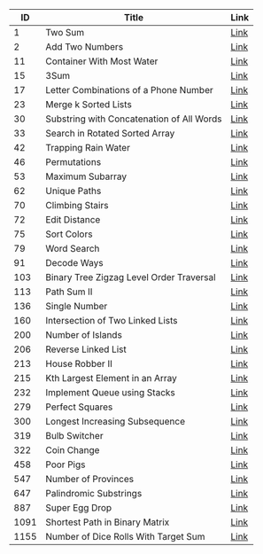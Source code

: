 | ID   | Title                                                | Link                                         |
|------|------------------------------------------------------|----------------------------------------------|
| 1    | Two Sum                                              | [Link](https://leetcode.com/problems/two-sum/) |
| 2    | Add Two Numbers                                     | [Link](https://leetcode.com/problems/add-two-numbers/) |
| 11   | Container With Most Water                           | [Link](https://leetcode.com/problems/container-with-most-water/) |
| 15   | 3Sum                                                 | [Link](https://leetcode.com/problems/3sum/) |
| 17   | Letter Combinations of a Phone Number               | [Link](https://leetcode.com/problems/letter-combinations-of-a-phone-number/) |
| 23   | Merge k Sorted Lists                                | [Link](https://leetcode.com/problems/merge-k-sorted-lists/) |
| 30   | Substring with Concatenation of All Words           | [Link](https://leetcode.com/problems/substring-with-concatenation-of-all-words/) |
| 33   | Search in Rotated Sorted Array                      | [Link](https://leetcode.com/problems/search-in-rotated-sorted-array/) |
| 42   | Trapping Rain Water                                 | [Link](https://leetcode.com/problems/trapping-rain-water/) |
| 46   | Permutations                                         | [Link](https://leetcode.com/problems/permutations/) |
| 53   | Maximum Subarray                                    | [Link](https://leetcode.com/problems/maximum-subarray/) |
| 62   | Unique Paths                                        | [Link](https://leetcode.com/problems/unique-paths/) |
| 70   | Climbing Stairs                                     | [Link](https://leetcode.com/problems/climbing-stairs/) |
| 72   | Edit Distance                                       | [Link](https://leetcode.com/problems/edit-distance/) |
| 75   | Sort Colors                                         | [Link](https://leetcode.com/problems/sort-colors/) |
| 79   | Word Search                                         | [Link](https://leetcode.com/problems/word-search/) |
| 91   | Decode Ways                                         | [Link](https://leetcode.com/problems/decode-ways/) |
| 103  | Binary Tree Zigzag Level Order Traversal            | [Link](https://leetcode.com/problems/binary-tree-zigzag-level-order-traversal/) |
| 113  | Path Sum II                                         | [Link](https://leetcode.com/problems/path-sum-ii/) |
| 136  | Single Number                                       | [Link](https://leetcode.com/problems/single-number/) |
| 160  | Intersection of Two Linked Lists                    | [Link](https://leetcode.com/problems/intersection-of-two-linked-lists/) |
| 200  | Number of Islands                                   | [Link](https://leetcode.com/problems/number-of-islands/) |
| 206  | Reverse Linked List                                 | [Link](https://leetcode.com/problems/reverse-linked-list/) |
| 213  | House Robber II                                     | [Link](https://leetcode.com/problems/house-robber-ii/) |
| 215  | Kth Largest Element in an Array                    | [Link](https://leetcode.com/problems/kth-largest-element-in-an-array/) |
| 232  | Implement Queue using Stacks                       | [Link](https://leetcode.com/problems/implement-queue-using-stacks/) |
| 279  | Perfect Squares                                     | [Link](https://leetcode.com/problems/perfect-squares/) |
| 300  | Longest Increasing Subsequence                      | [Link](https://leetcode.com/problems/longest-increasing-subsequence/) |
| 319  | Bulb Switcher                                       | [Link](https://leetcode.com/problems/bulb-switcher/) |
| 322  | Coin Change                                         | [Link](https://leetcode.com/problems/coin-change/) |
| 458  | Poor Pigs                                           | [Link](https://leetcode.com/problems/poor-pigs/) |
| 547  | Number of Provinces                                 | [Link](https://leetcode.com/problems/number-of-provinces/) |
| 647  | Palindromic Substrings                              | [Link](https://leetcode.com/problems/palindromic-substrings/) |
| 887  | Super Egg Drop                                      | [Link](https://leetcode.com/problems/super-egg-drop/) |
| 1091 | Shortest Path in Binary Matrix                      | [Link](https://leetcode.com/problems/shortest-path-in-binary-matrix/) |
| 1155 | Number of Dice Rolls With Target Sum                | [Link](https://leetcode.com/problems/number-of-dice-rolls-with-target-sum/) |

